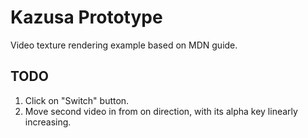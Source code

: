 # Kazusa Prototype
Video texture rendering example based on MDN guide.

## TODO

1. Click on "Switch" button.
2. Move second video in from on direction, with its alpha key linearly increasing.
